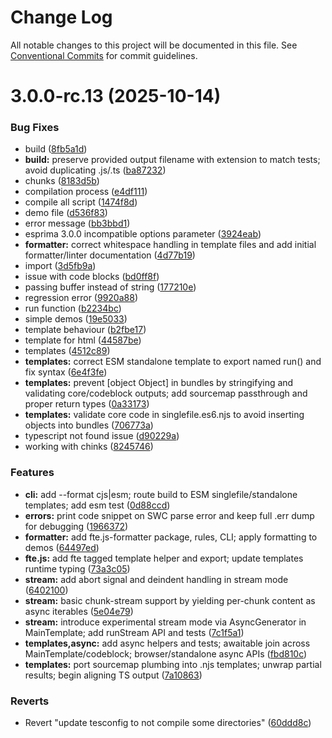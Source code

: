 # Change Log

All notable changes to this project will be documented in this file.
See [Conventional Commits](https://conventionalcommits.org) for commit guidelines.

# 3.0.0-rc.13 (2025-10-14)


### Bug Fixes

* build ([8fb5a1d](https://github.com/vedmalex/fte2/commit/8fb5a1d57fcf5a2650d6b2b3d03b032048ef86ce))
* **build:** preserve provided output filename with extension to match tests; avoid duplicating .js/.ts ([ba87232](https://github.com/vedmalex/fte2/commit/ba87232ed6964f33bb77954f3453b2f8bbd189ef))
* chunks ([8183d5b](https://github.com/vedmalex/fte2/commit/8183d5b35dfec1b76df8ee15e289000450464c6b))
* compilation process ([e4df111](https://github.com/vedmalex/fte2/commit/e4df11154bdcdf8fec17a59ca3ef14e3369742c2))
* compile all script ([1474f8d](https://github.com/vedmalex/fte2/commit/1474f8d9a23cee09750247781dc93258f315e87e))
* demo file ([d536f83](https://github.com/vedmalex/fte2/commit/d536f83a69936977439b0298e83cb27a02234236))
* error message ([bb3bbd1](https://github.com/vedmalex/fte2/commit/bb3bbd1699e3d92e3ce2cb6ac4131cffff80226a))
* esprima 3.0.0 incompatible options parameter ([3924eab](https://github.com/vedmalex/fte2/commit/3924eab90946bac0350b9e2b5a0acb54853a9edc))
* **formatter:** correct whitespace handling in template files and add initial formatter/linter documentation ([4d77b19](https://github.com/vedmalex/fte2/commit/4d77b19e231ea7d3373c23f64fcdd6701fa3ce61))
* import ([3d5fb9a](https://github.com/vedmalex/fte2/commit/3d5fb9aea08b5e664e3dad3f6655ac4578a40371))
* issue with code blocks ([bd0ff8f](https://github.com/vedmalex/fte2/commit/bd0ff8f3c207c380684a93f74ae234cd11556bc3))
* passing buffer instead of string ([177210e](https://github.com/vedmalex/fte2/commit/177210e814d98c4b173830b482f18852c3795796))
* regression error ([9920a88](https://github.com/vedmalex/fte2/commit/9920a8862e65285e0d3ed72540be40b56da922c1))
* run function ([b2234bc](https://github.com/vedmalex/fte2/commit/b2234bc09999df188ff0c8a9e979d94b6cb4b6c7))
* simple demos ([19e5033](https://github.com/vedmalex/fte2/commit/19e5033ffbe69ed2f9601f037c0ec60b0289614f))
* template behaviour ([b2fbe17](https://github.com/vedmalex/fte2/commit/b2fbe17ea819b82b59fa883b4e78c5a4a5f86fd1))
* template for html ([44587be](https://github.com/vedmalex/fte2/commit/44587befac38691f48649394d03f078a5671e505))
* templates ([4512c89](https://github.com/vedmalex/fte2/commit/4512c89a5ff779d18f9bc036281803d55f042fb9))
* **templates:** correct ESM standalone template to export named run() and fix syntax ([6e4f3fe](https://github.com/vedmalex/fte2/commit/6e4f3feb0e975d8fdd728624817fd69255019dba))
* **templates:** prevent [object Object] in bundles by stringifying and validating core/codeblock outputs; add sourcemap passthrough and proper return types ([0a33173](https://github.com/vedmalex/fte2/commit/0a33173e432b10dff5a059c959b95aa873036d94))
* **templates:** validate core code in singlefile.es6.njs to avoid inserting objects into bundles ([706773a](https://github.com/vedmalex/fte2/commit/706773acee9381567c8c23388c5f9e323b7c9054))
* typescript not found issue ([d90229a](https://github.com/vedmalex/fte2/commit/d90229a70778bc6c4d4a77b6cf1072b0c7fa8611))
* working with chinks ([8245746](https://github.com/vedmalex/fte2/commit/8245746b1b64b77731f24f141e661bc7c82590cf))


### Features

* **cli:** add --format cjs|esm; route build to ESM singlefile/standalone templates; add esm test ([0d88ccd](https://github.com/vedmalex/fte2/commit/0d88ccdcabf7ce9af22d7c638ccdfd331b37c733))
* **errors:** print code snippet on SWC parse error and keep full .err dump for debugging ([1966372](https://github.com/vedmalex/fte2/commit/196637250ff50f89d1534f7bc3055b1ddab62d41))
* **formatter:** add fte.js-formatter package, rules, CLI; apply formatting to demos ([64497ed](https://github.com/vedmalex/fte2/commit/64497ed13984abdaf7b92d28e519af62bef10256))
* **fte.js:** add fte tagged template helper and export; update templates runtime typing ([73a3c05](https://github.com/vedmalex/fte2/commit/73a3c05b263ce4991ed13d982394c68ae86677e7))
* **stream:** add abort signal and deindent handling in stream mode ([6402100](https://github.com/vedmalex/fte2/commit/6402100f3f1904f672b80c2653d163654ec8a336))
* **stream:** basic chunk-stream support by yielding per-chunk content as async iterables ([5e04e79](https://github.com/vedmalex/fte2/commit/5e04e79d5caf32e9ccbc85cee46829eba7da8fc1))
* **stream:** introduce experimental stream mode via AsyncGenerator in MainTemplate; add runStream API and tests ([7c1f5a1](https://github.com/vedmalex/fte2/commit/7c1f5a110583821853f8462c9d20dde2bbaeadeb))
* **templates,async:** add async helpers and tests; awaitable join across MainTemplate/codeblock; browser/standalone async APIs ([fbd810c](https://github.com/vedmalex/fte2/commit/fbd810c7a215ef4b69588254a492a3693b3b525c))
* **templates:** port sourcemap plumbing into .njs templates; unwrap partial results; begin aligning TS output ([7a10863](https://github.com/vedmalex/fte2/commit/7a10863ad3d79dc038e7eaeeead917c3cb925651))


### Reverts

* Revert "update tesconfig to not compile some directories" ([60ddd8c](https://github.com/vedmalex/fte2/commit/60ddd8ce6c79ccbdd0c4bd729a73010fb26aa407))
